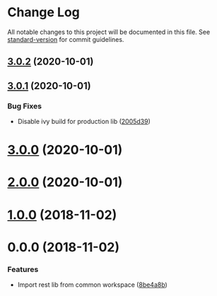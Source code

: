 # Change Log

All notable changes to this project will be documented in this file. See [standard-version](https://github.com/conventional-changelog/standard-version) for commit guidelines.

<a name="3.0.2"></a>
## [3.0.2](https://github.com/ngxp/rest/compare/v3.0.1...v3.0.2) (2020-10-01)



<a name="3.0.1"></a>
## [3.0.1](https://github.com/ngxp/rest/compare/v3.0.0...v3.0.1) (2020-10-01)


### Bug Fixes

* Disable ivy build for production lib ([2005d39](https://github.com/ngxp/rest/commit/2005d39))



<a name="3.0.0"></a>
# [3.0.0](https://github.com/ngxp/rest/compare/v2.0.0...v3.0.0) (2020-10-01)



<a name="2.0.0"></a>
# [2.0.0](https://github.com/ngxp/rest/compare/v1.0.1...v2.0.0) (2020-10-01)



<a name="1.0.0"></a>
# [1.0.0](https://github.com/ngxp/rest/compare/v0.0.0...v1.0.0) (2018-11-02)



<a name="0.0.0"></a>
# 0.0.0 (2018-11-02)


### Features

* Import rest lib from common workspace ([8be4a8b](https://github.com/ngxp/rest/commit/8be4a8b))
